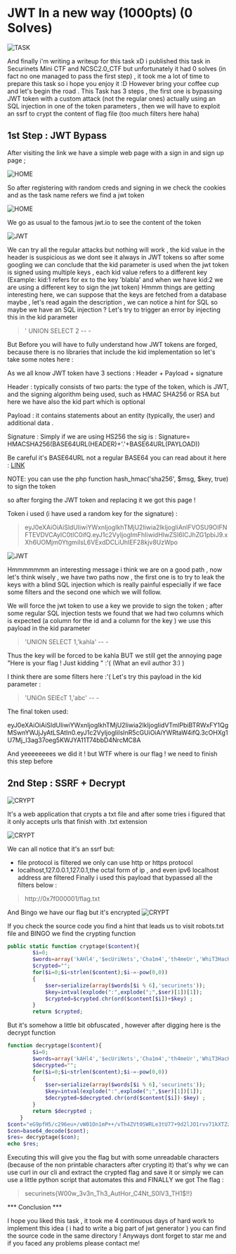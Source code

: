 # **JWT In a new way (1000pts) (0 Solves)**
![TASK](https://i.imgur.com/YuMeMZE.png)

And finally i'm writing a writeup for this task xD i published this task in Securinets Mini CTF and NCSC2.0_CTF but unfortunately it had 0 solves (in fact no one managed to pass the first step) , it took me a lot of time to prepare this task so i hope you enjoy it :D
However bring your coffee cup and let's begin the road . This Task has 3 steps , the first one is bypassing JWT token with a custom attack (not the regular ones) actually using an SQL injection in one of the token parameters , then we will have to exploit an ssrf to crypt the content of flag file (too much filters here haha)
## 1st Step : JWT Bypass ##

After visiting the link we have a simple web page with a sign in and sign up page ; 

![HOME](https://i.imgur.com/y8vDSCL.png)

So after registering with random creds and signing in we check the cookies and as the task name refers we find a jwt token

![HOME](https://i.imgur.com/mmFsMEd.png)

We go as usual to the famous jwt.io to see the content of the token 

![JWT](https://i.imgur.com/TRIhUBU.png)

We can try all the regular attacks but nothing will work , the kid value in the header is suspicious as we dont see it always in JWT tokens so after some googling we can conclude
that the kid parameter is used when the jwt token is signed using multiple keys , each kid value refers to a different key (Example: kid:1 refers for ex to the key 'blabla' 
and when we have kid:2 we are using a different key to sign the jwt token) Hmmm things are getting interesting here, we can suppose that the keys are fetched from a database maybe ,
let's read again the description , we can notice a hint for SQL so maybe we have an SQL injection ? Let's try to trigger an error by injecting this in the kid parameter 
> ' UNION SELECT 2 -- -

But Before you will have to fully understand how JWT tokens are forged, because there is no libraries that include the kid implementation so let's take some notes here :

As we all know JWT token have 3 sections : Header + Payload + signature

Header : typically consists of two parts: the type of the token, which is JWT, and the signing algorithm being used, such as HMAC SHA256 or RSA but here we have also the kid part which is optional

Payload : it contains statements about an entity (typically, the user) and additional data .

Signature : Simply if we are using HS256 the sig is : Signature= HMACSHA256(BASE64URL(HEADER)+'.'+BASE64URL(PAYLOAD))

Be careful it's BASE64URL not a regular BASE64 you can read about it here : [LINK](https://fr.wikipedia.org/wiki/Base64#base64url)

NOTE: you can use the php function hash_hmac('sha256', $msg, $key, true) to sign the token

so after forging the JWT token and replacing it we got this page !

Token i used (i have used a random key for the signature) : 
> eyJ0eXAiOiAiSldUIiwiYWxnIjogIkhTMjU2Iiwia2lkIjogIiAnIFVOSU9OIFNFTEVDVCAyIC0tIC0ifQ.eyJ1c2VyIjogImFhIiwidHlwZSI6ICJhZG1pbiJ9.xXh6UOMjm0YtgmiIsL6VExdDCLiUhIEF28kjv8UzWpo

![JWT](https://imgur.com/GHbrcmm.png)

Hmmmmmmm an interesting message i think we are on a good path , now let's think wisely , we have two paths now , the first one is to try to leak the keys with a blind SQL injection which is really painful especially if we face some filters and the second one which we will follow.

We will force the jwt token to use a key we provide to sign the token ; after some regular SQL injection tests we found that we had two columns which is expected (a column for the id and a column for the key ) we use this payload in the kid parameter
> 'UNION SELECT 1,'kahla' -- -

Thus the key will be forced to be kahla BUT we still get the annoying page "Here is your flag ! Just kidding " :'( (What an evil author 3:) )

I think there are some filters here :'( Let's try this payload in the kid parameter :
> 'UNiOn SElEcT 1,'abc' -- -

The final token used:

eyJ0eXAiOiAiSldUIiwiYWxnIjogIkhTMjU2Iiwia2lkIjogIidVTmlPbiBTRWxFY1QgMSwnYWJjJyAtLSAtIn0.eyJ1c2VyIjogIiIsInR5cGUiOiAiYWRtaW4ifQ.3cOHXg1U7Mj_I3ag37oeg5KWJYA11T74bbD4NrcMC8A

And yeeeeeeees we did it ! but WTF where is our flag ! we need to finish this step before

## 2nd Step : SSRF + Decrypt ##

![CRYPT](https://imgur.com/BLjbHaj.png)

It's a web application that crypts a txt file and after some tries i figured that it only accepts urls that finish with .txt extension 

![CRYPT](https://imgur.com/9mPssf6.png)

We can all notice that it's an ssrf but:
- file protocol is filtered we only can use http or https protocol
- localhost,127.0.0.1,127.0.1,the octal form of ip , and even ipv6 localhost address are filtered
Finally i used this payload that bypassed all the filters below :
> http://0x7f000001/flag.txt

And Bingo we have our flag but it's encrypted 
![CRYPT](https://imgur.com/cFehJVI.png)

If you check the source code you find a hint that leads us to visit robots.txt file and BINGO we find the crypting function

```php
public static function cryptage($content){
        $i=0;
        $words=array('kAHl4','$ecUriNets','Cha1m4','th4meUr','WhiT3HacK3Rs','Ani$Bo$$CoUldNtS0Lv31t');
        $crypted="";
        for($i=0;$i<strlen($content);$i-=-pow(0,0))
        {
            $ser=serialize(array($words[$i % 6],'securinets'));
            $key=intval(explode(":",explode(";",$ser)[1])[1]);
            $crypted=$crypted.chr(ord($content[$i])+$key) ;          
        }
        return $crypted;
```
 
 But it's somehow a little bit obfuscated , however after digging here is the decrypt function
 

```php
function decryptage($content){
        $i=0;
        $words=array('kAHl4','$ecUriNets','Cha1m4','th4meUr','WhiT3HacK3Rs','Ani$Bo$$CoUldNtS0Lv31t');
        $decrypted="";
        for($i=0;$i<strlen($content);$i-=-pow(0,0))
        {
            $ser=serialize(array($words[$i % 6],'securinets'));
            $key=intval(explode(":",explode(";",$ser)[1])[1]);
            $decrypted=$decrypted.chr(ord($content[$i])-$key) ;
        }
        return $decrypted ;
    }
$cont="eG9pfH5/c296eu+/vW01On1mP++/vTh4ZVt0SWRLe3tU77+9d2lJO1rvv71kXTZzYklkXk44MDcm77+9EA==" ;
$con=base64_decode($cont);
$res= decryptage($con);
echo $res;

```

Executing this will give you the flag but with some unreadable characters (because of the non printable characters after crypting it) that's why we can use curl in our cli and extract the crypted flag and save it or simply we can use a little python script
that automates this and FINALLY we got The flag :
> securinets{W00w_3v3n_Th3_AutHor_C4Nt_S0lV3_TH1$!!}

*** Conclusion ***

I hope you liked this task , it took me 4 continuous days of hard work to implement this idea ( i had to write a big part of jwt generator ) you can find the source code in the same directory ! Anyways dont forget to star me and if you faced any problems please contact me!





